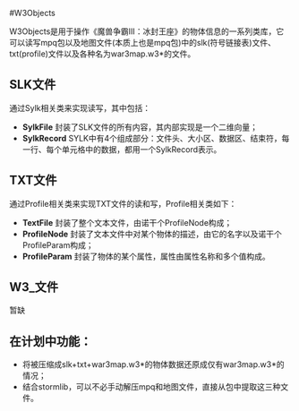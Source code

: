 #W3Objects

W3Objects是用于操作《魔兽争霸III：冰封王座》的物体信息的一系列类库，它可以读写mpq包以及地图文件(本质上也是mpq包)中的slk(符号链接表)文件、txt(profile)文件以及各种名为war3map.w3*的文件。

## SLK文件
通过Sylk相关类来实现读写，其中包括：

* __SylkFile__ 封装了SLK文件的所有内容，其内部实现是一个二维向量；
* __SylkRecord__ SYLK中有4个组成部分：文件头、大小区、数据区、结束符，每一行、每个单元格中的数据，都用一个SylkRecord表示。

## TXT文件
通过Profile相关类来实现TXT文件的读和写，Profile相关类如下：

* __TextFile__ 封装了整个文本文件，由诺干个ProfileNode构成；
* __ProfileNode__ 封装了文本文件中对某个物体的描述，由它的名字以及诺干个ProfileParam构成；
* __ProfileParam__ 封装了物体的某个属性，属性由属性名称和多个值构成。

## W3_文件
暂缺

## 在计划中功能：

* 将被压缩成slk+txt+war3map.w3\*的物体数据还原成仅有war3map.w3\*的情况；
* 结合stormlib，可以不必手动解压mpq和地图文件，直接从包中提取这三种文件。


